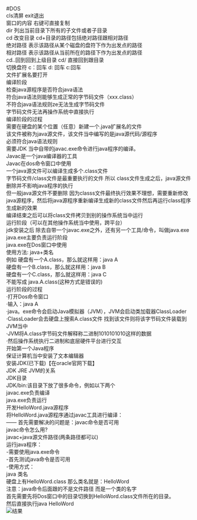 #DOS  
cls清屏   exit退出  
窗口的内容 右键可直接复制  
dir 列出当前目录下所有的子文件或者子目录  
cd  改变目录 cd+目录的路径包括绝对路径跟相对路径  
绝对路径 表示该路径从某个磁盘的盘符下作为出发点的路径  
相对路径 表示该路径从当前所在的路径下作为出发点的路径  
cd..回到回到上级目录  cd/ 直接回到跟目录  
切换盘符 c：回车 d: 回车 c:回车  
文件扩展名要打开  
编译阶段  
检查java源程序是否符合java语法  
符合java语法则能够生成正常的字节码文件（xxx.class）  
不符合java语法规则ze无法生成字节码文件  
字节码文件无法再操作系统中直接执行  
编译阶段的过程  
需要在硬盘的某个位置（任意）新建一个.java扩展名的文件  
该文件被称为java源文件，该文件当中编写的是java源代码/源程序  
必须符合java语法规则  
需要JDK 当中自带的javac.exe命令进行java程序的编译。  
Javac是一个java编译器的工具  
Javac在dos命令窗口中使用  
一个java源文件可以编译生成多个.class文件  
字节码文件/class文件是最重要执行的文件 所以 class文件生成之后，java源文件删除并不影响java程序的执行  
但一般java源文件不要删除 因为classs文件最终执行效果不理想，需要重新修改java源程序，然后将java源程序重新编译生成新的class文件然后再运行class程序 生成新的效果  
编译结束之后可以将class文件拷贝到别的操作系统当中运行  
运行阶段（可以在其他操作系统当中使用，跨平台）  
jdk安装之后 除去自带一个javac.exe之外，还有另一个工具/命令，叫做java.exe   
java.exe主要负责运行阶段  
java.exe在Dos窗口中使用  
使用方法: java+类名  
例如   硬盘有一个A.class，那么就这样用：java A  
    硬盘有一个B.class，那么就这样用：java B  
    硬盘有一个C.class，那么就这样用：java C  
不能写成 java.A.class(这种方式是错误的)  
运行阶段的过程  
·打开Dos命令窗口  
·输入：java A  
·java。exe命令会启动Java模拟器（JVM），JVM会启动类加载器ClassLoader  
·ClassLoader会去硬盘上搜索A.class文件 找到该文件则将该字节码文件装载到JVM当中  
·JVM将A.class字节码文件解释称二进制1010101010这样的数据  
·然后操作系统执行二进制和底层硬件平台进行交互  
开始第一个Java程序  
保证计算机当中安装了文本编辑器  
安装JDK(已下载)【在oracle官网下载】  
JDK JRE JVM的关系  
JDK目录  
  JDK/bin:该目录下放了很多命令，例如以下两个  
  javac.exe负责编译  
  java.exe负责运行  
开发HelloWord.java源程序  
将HelloWord.java源程序通过javac工具进行编译：  
—— 首先需要解决的问题是：javac命令是否可用  
javac命令怎么用?  
javac+java源文件路径(两条路径都可以)  
运行java程序：  
-需要使用java.exe命令  
-首先测试java命令是否可用  
-使用方式：  
java 类名  
硬盘上有HelloWord.class 那么类名就是：HelloWord    
注意：java命令后面跟的不是文件路径 而是一个类的名字  
首先需要先将Dos窗口中的目录切换到HelloWord.class文件所在的目录。  
然后直接执行java HelloWord  
![结果](https://raw.githubusercontent.com/liuflypen/IM/main/tupian/%E5%9B%BE%E7%89%87_20230414183427.png?token=GHSAT0AAAAAACBA5ETERK3WLO6FELNDI3DGZBZEG3Q)
